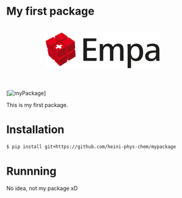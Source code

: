 # My first package

<h1 align="center">
<img src="logo/mylogo.png" width="300">
</h1><br>

[![myPackage](https://mybinder.org/badge_logo.svg)]

This is my first package.

# Installation
```bash
$ pip install git+https://github.com/heini-phys-chem/mypackage
```

# Runnning
No idea, not my package xD
